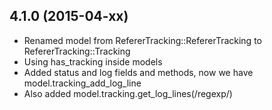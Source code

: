 ## 4.1.0 (2015-04-xx)

  - Renamed model from RefererTracking::RefererTracking to RefererTracking::Tracking
  - Using has_tracking inside models
  - Added status and log fields and methods, now we have model.tracking_add_log_line
  - Also added model.tracking.get_log_lines(/regexp/)

